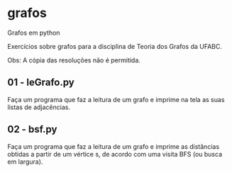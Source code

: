 # grafos
Grafos em python

Exercícios sobre grafos para a disciplina de Teoria dos Grafos da UFABC.

Obs: A cópia das resoluções não é permitida.

## 01 - leGrafo.py
Faça um programa que faz a leitura de um grafo e imprime na tela as suas listas de adjacências.

## 02 - bsf.py
Faça um programa que faz a leitura de um grafo e imprime as distâncias obtidas a partir de um vértice s, de acordo com uma visita BFS (ou busca em largura).